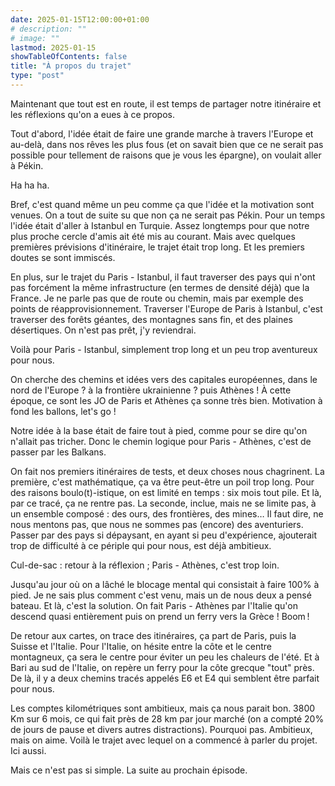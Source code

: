 ```yaml
---
date: 2025-01-15T12:00:00+01:00
# description: ""
# image: ""
lastmod: 2025-01-15
showTableOfContents: false
title: "À propos du trajet"
type: "post"
---
```


Maintenant que tout est en route, il est temps de partager notre itinéraire et les réflexions qu'on a eues à ce propos.

Tout d'abord, l'idée était de faire une grande marche à travers l'Europe et au-delà, dans nos rêves les plus fous (et on savait bien que ce ne serait pas possible pour tellement de raisons que je vous les épargne), on voulait aller à Pékin.

Ha ha ha.

Bref, c'est quand même un peu comme ça que l'idée et la motivation sont venues. On a tout de suite su que non ça ne serait pas Pékin.
Pour un temps l'idée était d'aller à Istanbul en Turquie. Assez longtemps pour que notre plus proche cercle d'amis ait été mis au courant.
Mais avec quelques premières prévisions d'itinéraire, le trajet était trop long. Et les premiers doutes se sont immiscés.


En plus, sur le trajet du Paris - Istanbul, il faut traverser des pays qui n'ont pas forcément la même infrastructure (en termes de densité déjà) que la France. Je ne parle pas que de route ou chemin, mais par exemple des points de réapprovisionnement.
Traverser l'Europe de Paris à Istanbul, c'est traverser des forêts géantes, des montagnes sans fin, et des plaines désertiques. On n'est pas prêt, j'y reviendrai.

Voilà pour Paris - Istanbul, simplement trop long et un peu trop aventureux pour nous.

On cherche des chemins et idées vers des capitales européennes, dans le nord de l'Europe ? à la frontière ukrainienne ? puis Athènes !
À cette époque, ce sont les JO de Paris et Athènes ça sonne très bien. Motivation à fond les ballons, let's go !


Notre idée à la base était de faire tout à pied, comme pour se dire qu'on n'allait pas tricher. Donc le chemin logique pour Paris - Athènes, c'est de passer par les Balkans.

On fait nos premiers itinéraires de tests, et deux choses nous chagrinent. La première, c'est mathématique, ça va être peut-être un poil trop long. Pour des raisons boulo(t)-istique, on est limité en temps : six mois tout pile. Et là, par ce tracé, ça ne rentre pas. La seconde, inclue, mais ne se limite pas, à un ensemble composé : des ours, des frontières, des mines… Il faut dire, ne nous mentons pas, que nous ne sommes pas (encore) des aventuriers. Passer par des pays si dépaysant, en ayant si peu d'expérience, ajouterait trop de difficulté à ce périple qui pour nous, est déjà ambitieux.

Cul-de-sac : retour à la réflexion ; Paris - Athènes, c'est trop loin.

Jusqu'au jour où on a lâché le blocage mental qui consistait à faire 100% à pied.
Je ne sais plus comment c'est venu, mais un de nous deux a pensé bateau. Et là, c'est la solution. On fait Paris - Athènes par l'Italie qu'on descend quasi entièrement puis on prend un ferry vers la Grèce ! Boom !

De retour aux cartes, on trace des itinéraires, ça part de Paris, puis la Suisse et l'Italie. Pour l'Italie, on hésite entre la côte et le centre montagneux, ça sera le centre pour éviter un peu les chaleurs de l'été. Et à Bari au sud de l'Italie, on repère un ferry pour la côte grecque "tout" près. De là, il y a deux chemins tracés appelés E6 et E4 qui semblent être parfait pour nous.

Les comptes kilométriques sont ambitieux, mais ça nous parait bon. 3800 Km sur 6 mois, ce qui fait près de 28 km par jour marché (on a compté 20% de jours de pause et divers autres distractions). Pourquoi pas. Ambitieux, mais on aime.
Voilà le trajet avec lequel on a commencé à parler du projet. Ici aussi.

Mais ce n'est pas si simple.
La suite au prochain épisode.
